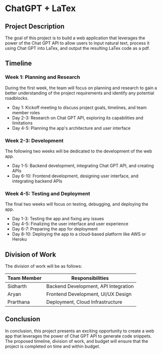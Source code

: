 # ChatGPT + LaTex

## Project Description

The goal of this project is to build a web application that leverages the power of the Chat GPT API to allow users to input natural text, process it using Chat GPT into LaTex, and output the resulting LaTex code as a pdf. 

## Timeline

### Week 1: Planning and Research

During the first week, the team will focus on planning and research to gain a better understanding of the project requirements and identify any potential roadblocks.

- Day 1: Kickoff meeting to discuss project goals, timelines, and team member roles
- Day 2-3: Research on Chat GPT API, exploring its capabilities and limitations
- Day 4-5: Planning the app's architecture and user interface

### Week 2-3: Development

The following two weeks will be dedicated to the development of the web app.

- Day 1-5: Backend development, integrating Chat GPT API, and creating APIs
- Day 6-10: Frontend development, designing user interface, and integrating backend APIs

### Week 4-5: Testing and Deployment

The final two weeks will focus on testing, debugging, and deploying the app.

- Day 1-3: Testing the app and fixing any issues
- Day 4-5: Finalizing the user interface and user experience
- Day 6-7: Preparing the app for deployment
- Day 8-10: Deploying the app to a cloud-based platform like AWS or Heroku

## Division of Work

The division of work will be as follows:

| Team Member | Responsibilities |
|-------------|------------------|
| Sidharth        | Backend Development, API Integration |
| Aryan       | Frontend Development, UI/UX Design |
| Prarthana     | Deployment, Cloud Infrastructure |


## Conclusion

In conclusion, this project presents an exciting opportunity to create a web app that leverages the power of Chat GPT API to generate code snippets. The proposed timeline, division of work, and budget will ensure that the project is completed on time and within budget.
